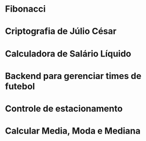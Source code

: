 
# Fibonacci
# Criptografia de Júlio César
# Calculadora de Salário Líquido


# Backend para gerenciar times de futebol
# Controle de estacionamento
# Calcular Media, Moda e Mediana
